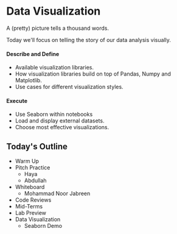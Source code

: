 # Data Visualization

A (pretty) picture tells a thousand words.

Today we'll focus on telling the story of our data analysis visually.
#### Describe and Define

- Available visualization libraries.
- How visualization libraries build on top of Pandas, Numpy and Matplotlib.
- Use cases for different visualization styles.

#### Execute

- Use Seaborn within notebooks
- Load and display external datasets.
- Choose most effective visualizations.

## Today's Outline

- Warm Up
- Pitch Practice
    - Haya
    - Abdullah
- Whiteboard
    - Mohammad Noor Jabreen  
- Code Reviews
- Mid-Terms
- Lab Preview
- Data Visualization
    - Seaborn Demo
